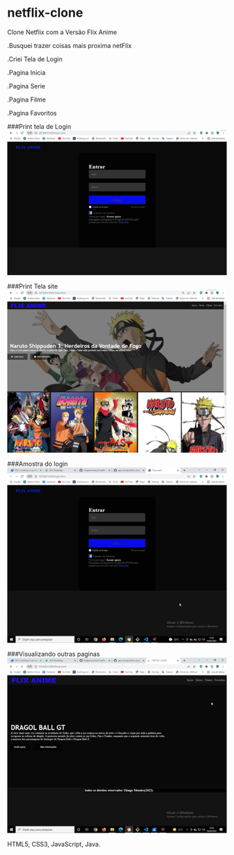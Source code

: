 # netflix-clone
Clone Netflix com a Versão Flix Anime

.Busquei trazer coisas mais proxima netFlix

.Criei Tela de Login

.Pagina Inicia

.Pagina Serie

.Pagina Filme

.Pagina Favoritos

###Print tela de Login
<img src = "./img/login.jpg/">


###Print Tela site
<img src = "./img/flixanime.jpg/">


###Amostra do login
<img src = "./video/login.gif/">


###Visualizando outras paginas
<img src = "./video/flix.gif/">

HTML5, CSS3, JavaScript, Java.
